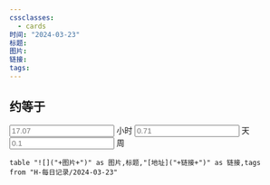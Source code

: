 ```yaml
---
cssclasses:
  - cards
时间: "2024-03-23"
标题: 
图片: 
链接: 
tags: 
---
```


<h2>约等于</h2>
<input placeholder="17.07"> 小时 <input placeholder="0.71">  天   <input placeholder="0.1"> 周  


```dataview
table "![]("+图片+")" as 图片,标题,"[地址]("+链接+")" as 链接,tags
from "H-每日记录/2024-03-23"
```
